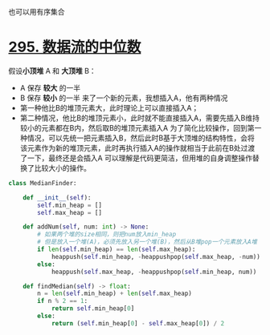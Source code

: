 也可以用有序集合
# [295. 数据流的中位数](https://leetcode.cn/problems/find-median-from-data-stream/)
假设**小顶堆** A 和 **大顶堆** B：
- A 保存 **较大** 的一半
- B 保存 **较小** 的一半
来了一个新的元素，我想插入A，他有两种情况
- 第一种他比B的堆顶元素大，此时理论上可以直接插入A；
- 第二种情况，他比B的堆顶元素小，此时就不能直接插入A，需要先插入B维持较小的元素都在B内，然后取B的堆顶元素插入A
为了简化比较操作，回到第一种情况，可以先统一把元素插入B，然后此时B基于大顶堆的结构特性，会将该元素作为新的堆顶元素，此时再执行插入A的操作就相当于此前在B处过渡了一下，最终还是会插入A 可以理解是代码更简洁，但用堆的自身调整操作替换了比较大小的操作。

```python fold
class MedianFinder:

    def __init__(self):
        self.min_heap = []
        self.max_heap = []

    def addNum(self, num: int) -> None:
        # 如果两个堆的size相同，则把num放入min_heap
        # 但是放入一个堆(A)，必须先放入另一个堆(B)，然后从B堆pop一个元素放入A堆
        if len(self.min_heap) == len(self.max_heap):
            heappush(self.min_heap, -heappushpop(self.max_heap, -num))
        else:
            heappush(self.max_heap, -heappushpop(self.min_heap, num))

    def findMedian(self) -> float:
        n = len(self.min_heap) + len(self.max_heap)
        if n % 2 == 1:
            return self.min_heap[0]
        else:
            return (self.min_heap[0] - self.max_heap[0]) / 2
```